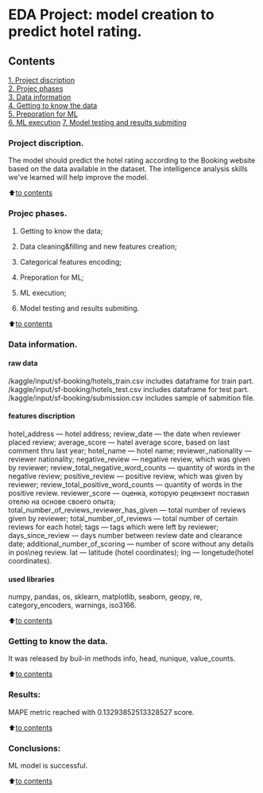 # EDA Project: model creation to predict hotel rating.

## Contents  
[1. Project discription](https://github.com/Lepnik/data_science_lnv/blob/main/EDA%20Project%202/README.md#Project-discription)  
[2. Projec phases](https://github.com/Lepnik/data_science_lnv/blob/main/EDA%20Project%202/README.md#Projec-phases)  
[3. Data information](https://github.com/Lepnik/data_science_lnv/blob/main/EDA%20Project%202/README.md#Data-information)  
[4. Getting to know the data](https://github.com/Lepnik/data_science_lnv/blob/main/EDA%20Project%202/README.md#Getting-to-know-the-data)  
[5. Preporation for ML](https://github.com/Lepnik/data_science_lnv/blob/main/EDA%20Project%202/README.md#Preporation-for-ML)    
[6. ML execution](https://github.com/Lepnik/data_science_lnv/blob/main/EDA%20Project%202/README.md#ML-execution) 
[7. Model testing and results submiting](https://github.com/Lepnik/data_science_lnv/blob/main/EDA%20Project%202/README.md#Model-testing-and-results-submiting) 


### Project discription.    
The model should predict the hotel rating according to the Booking website based on the data available in the dataset. The intelligence analysis skills we've learned will help improve the model.

:arrow_up:[to contents](https://github.com/Lepnik/data_science_lnv/blob/main/EDA%20Project%202/README.md#Contents)


### Projec phases.
1. Getting to know the data;

2. Data cleaning&filling and new features creation;

3. Categorical features encoding;

4. Preporation for ML;

5. ML execution;

6. Model testing and results submiting.


:arrow_up:[to contents](https://github.com/Lepnik/data_science_lnv/blob/main/EDA%20Project%202/README.md#Contents)

### Data information.
#### raw data
/kaggle/input/sf-booking/hotels_train.csv includes dataframe for train part. 
/kaggle/input/sf-booking/hotels_test.csv includes dataframe for test part.
/kaggle/input/sf-booking/submission.csv includes sample of sabmition file.

#### features discription
hotel_address — hotel address;
review_date — the date when reviewer placed review;
average_score — hatel average score, based on last comment thru last year;
hotel_name — hotel name;
reviewer_nationality — reviewer nationality;
negative_review — negative review, which was given by reviewer;
review_total_negative_word_counts — quantity of words in the negative review;
positive_review — positive review, which was given by reviewer;
review_total_positive_word_counts — quantity of words in the positive review.
reviewer_score — оценка, которую рецензент поставил отелю на основе своего опыта;
total_number_of_reviews_reviewer_has_given — total number of reviews given by reviewer;
total_number_of_reviews — total number of certain reviews for each hotel;
tags — tags which were left by reviewer;
days_since_review — days number between review date and clearance date;
additional_number_of_scoring — number of score without any details in pos\neg review.
lat — latitude (hotel coordinates);
lng — longetude(hotel coordinates).

#### used libraries
numpy, pandas, os, sklearn, matplotlib, seaborn, geopy, re, category_encoders, warnings, iso3166.
  
:arrow_up:[to contents](https://github.com/Lepnik/data_science_lnv/blob/main/EDA%20Project%202/README.md#Contents)


### Getting to know the data.  
It was released by buil-in methods info, head, nunique, value_counts.

:arrow_up:[to contents](https://github.com/Lepnik/data_science_lnv/blob/main/EDA%20Project%202/README.md#Contents)


### Results:  
MAPE metric reached with 0.13293852513328527 score. 

:arrow_up:[to contents](https://github.com/Lepnik/data_science_lnv/blob/main/EDA%20Project%202/README.md#Contents)


### Conclusions:  
ML model is successful.

:arrow_up:[to contents](https://github.com/Lepnik/data_science_lnv/blob/main/EDA%20Project%202/README.md#Contents)
